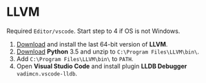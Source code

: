 # LLVM
Required `Editor/vscode`. Start step to 4 if OS is not Windows.
1. [Download](https://github.com/vadimcn/llvm/releases) and install the last 64-bit version of **LLVM**.
2. [Download](https://www.python.org/ftp/python/3.5.4/python-3.5.4-embed-amd64.zip) **Python** 3.5 and unzip to `C:\Program Files\LLVM\bin\`.
3. Add `C:\Program Files\LLVM\bin\` to `PATH`.
4. Open **Visual Studio Code** and install plugin **LLDB Debugger** `vadimcn.vscode-lldb`.
